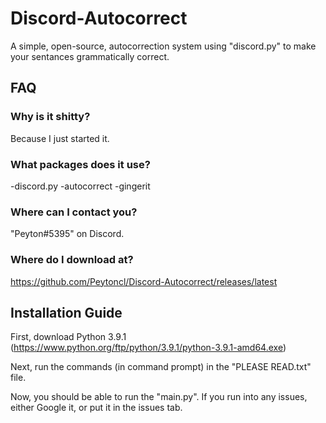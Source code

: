 # Discord-Autocorrect

A simple, open-source, autocorrection system using "discord.py" to make your sentances grammatically correct.

## FAQ

### Why is it shitty?

Because I just started it.

### What packages does it use?

-discord.py
-autocorrect
-gingerit

### Where can I contact you?

"Peyton#5395" on Discord.

### Where do I download at?

https://github.com/Peytoncl/Discord-Autocorrect/releases/latest

## Installation Guide

First, download Python 3.9.1 (https://www.python.org/ftp/python/3.9.1/python-3.9.1-amd64.exe)

Next, run the commands (in command prompt) in the "PLEASE READ.txt" file.

Now, you should be able to run the "main.py". If you run into any issues, either Google it, or put it in the issues tab.
